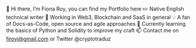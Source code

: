 👋 Hi there, I’m Fiona Roy, you can find my Portfolio here
✏️ Native English technical writer
🚀 Working in Web3, Blockchain and SaaS in general
💡 A fan of Docs-as-Code, open source and agile approaches
🌱 Currently learning the basics of Python and Solidity to improve my craft
📫 Contact me on firoyj@gmail.com or Twitter @cryptotraduz
